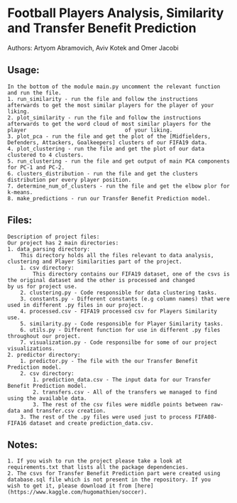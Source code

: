 # Football Players Analysis, Similarity and Transfer Benefit Prediction

Authors: Artyom Abramovich, Aviv Kotek and Omer Jacobi

## Usage:
    In the bottom of the module main.py uncomment the relevant function and run the file.
    1. run_similarity - run the file and follow the instructions afterwards to get the most similar players for the player of your liking.
    2. plot_similarity - run the file and follow the instructions afterwards to get the word cloud of most similar players for the player                               of your liking.
    3. plot_pca - run the file and get the plot of the [Midfielders, Defenders, Attackers, Goalkeepers] clusters of our FIFA19 data.
    4. plot_clustering - run the file and get the plot of our data clustered to 4 clusters.
    5. run_clustering - run the file and get output of main PCA components for PC-1 and PC-2.
    6. clusters_distribution - run the file and get the clusters distribution per every player position.
    7. determine_num_of_clusters - run the file and get the elbow plor for k-means.
    8. make_predictions - run our Transfer Benefit Prediction model.

## Files:
    Description of project files:
    Our project has 2 main directories:
    1. data_parsing directory:
        This directory holds all the files relevant to data analysis, clustering and Player Similarities part of the project.
        1. csv directory:
            This directory contains our FIFA19 dataset, one of the csvs is the original dataset and the other is processed and changed                      by us for project use.
        2. clustering.py - Code responsible for data clustering tasks.
        3. constants.py - Different constants (e.g column names) that were used in different .py files in our project.
        4. processed.csv - FIFA19 processed csv for Players Similarity use.
        5. similarity.py - Code responsible for Player Similarity tasks.
        6. utils.py - Different function for use in different .py files throughout our project.
        7. visualization.py - Code responsilbe for some of our project visualizations.
    2. predictor directory:
        1. predictor.py - The file with the our Transfer Benefit Prediction model.
        2. csv directory:
            1. prediction_data.csv - The input data for our Transfer Benefit Prediction model.
            2. transfers.csv - All of the transfers we managed to find using the available data.
            3. The rest of the csv files were middle points between raw-data and transfer.csv creation.
        3. The rest of the .py files were used just to process FIFA08-FIFA16 dataset and create prediction_data.csv.

## Notes:
    1. If you wish to run the project please take a look at requirements.txt that lists all the package dependencies.
    2. The csvs for Transfer Benefit Prediction part were created using database.sql file which is not present in the repository. If you            wish to get it, please download it from [here](https://www.kaggle.com/hugomathien/soccer).
            
        
         
